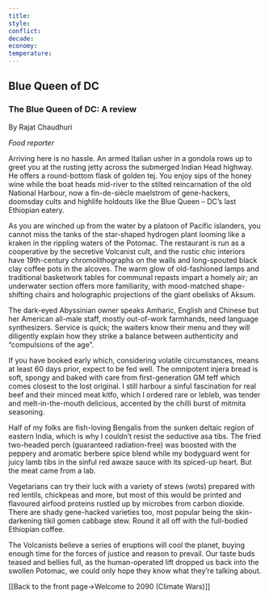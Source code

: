 ```yaml
---
title: 
style: 
conflict: 
decade: 
economy: 
temperature: 
---
```


## Blue Queen of DC


### The Blue Queen of DC: A review

By Rajat Chaudhuri

*Food reporter*

Arriving here is no hassle. An armed Italian usher in a gondola rows up to greet you at the rusting jetty across the submerged Indian Head highway. He offers a round-bottom flask of golden tej. You enjoy sips of the honey wine while the boat heads mid-river to the stilted reincarnation of the old National Harbour, now a fin-de-siècle maelstrom of gene-hackers, doomsday cults and highlife holdouts like the Blue Queen – DC’s last Ethiopian eatery.

As you are winched up from the water by a platoon of Pacific islanders, you cannot miss the tanks of the star-shaped hydrogen plant looming like a kraken in the rippling waters of the Potomac. The restaurant is run as a cooperative by the secretive Volcanist cult, and the rustic chic interiors have 19th-century chromolithographs on the walls and long-spouted black clay coffee pots in the alcoves. The warm glow of old-fashioned lamps and traditional basketwork tables for communal repasts impart a homely air; an underwater section offers more familiarity, with mood-matched shape-shifting chairs and holographic projections of the giant obelisks of Aksum.

The dark-eyed Abyssinian owner speaks Amharic, English and Chinese but her American all-male staff, mostly out-of-work farmhands, need language synthesizers. Service is quick; the waiters know their menu and they will diligently explain how they strike a balance between authenticity and “compulsions of the age”.

If you have booked early which, considering volatile circumstances, means at least 60 days prior, expect to be fed well. The omnipotent injera bread is soft, spongy and baked with care from first-generation GM teff which comes closest to the lost original. I still harbour a sinful fascination for real beef and their minced meat kitfo, which I ordered rare or lebleb, was tender and melt-in-the-mouth delicious, accented by the chilli burst of mitmita seasoning.

Half of my folks are fish-loving Bengalis from the sunken deltaic region of eastern India, which is why I couldn’t resist the seductive asa tibs. The fried two-headed perch (guaranteed radiation-free) was boosted with the peppery and aromatic berbere spice blend while my bodyguard went for juicy lamb tibs in the sinful red awaze sauce with its spiced-up heart. But the meat came from a lab.

Vegetarians can try their luck with a variety of stews (wots) prepared with red lentils, chickpeas and more, but most of this would be printed and flavoured airfood proteins rustled up by microbes from carbon dioxide. There are shady gene-hacked varieties too, most popular being the skin-darkening tikil gomen cabbage stew. Round it all off with the full-bodied Ethiopian coffee.

The Volcanists believe a series of eruptions will cool the planet, buying enough time for the forces of justice and reason to prevail. Our taste buds teased and bellies full, as the human-operated lift dropped us back into the swollen Potomac, we could only hope they know what they’re talking about.

[[Back to the front page->Welcome to 2090 (Climate Wars)]]
